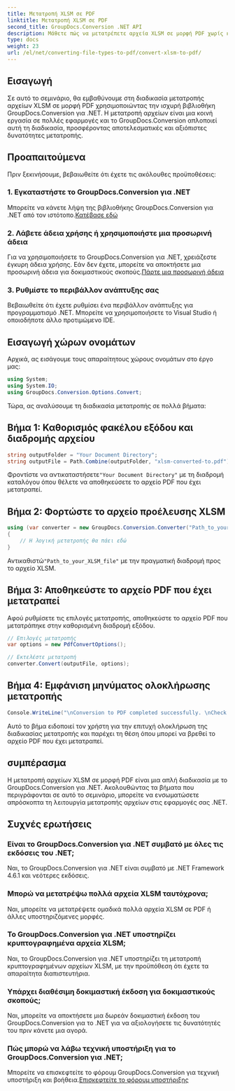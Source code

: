 ```yaml
---
title: Μετατροπή XLSM σε PDF
linktitle: Μετατροπή XLSM σε PDF
second_title: GroupDocs.Conversion .NET API
description: Μάθετε πώς να μετατρέπετε αρχεία XLSM σε μορφή PDF χωρίς κόπο χρησιμοποιώντας το GroupDocs.Conversion για .NET. Περιλαμβάνεται οδηγός βήμα προς βήμα.
type: docs
weight: 23
url: /el/net/converting-file-types-to-pdf/convert-xlsm-to-pdf/
---
```

## Εισαγωγή
Σε αυτό το σεμινάριο, θα εμβαθύνουμε στη διαδικασία μετατροπής αρχείων XLSM σε μορφή PDF χρησιμοποιώντας την ισχυρή βιβλιοθήκη GroupDocs.Conversion για .NET. Η μετατροπή αρχείων είναι μια κοινή εργασία σε πολλές εφαρμογές και το GroupDocs.Conversion απλοποιεί αυτή τη διαδικασία, προσφέροντας αποτελεσματικές και αξιόπιστες δυνατότητες μετατροπής.
## Προαπαιτούμενα
Πριν ξεκινήσουμε, βεβαιωθείτε ότι έχετε τις ακόλουθες προϋποθέσεις:
### 1. Εγκαταστήστε το GroupDocs.Conversion για .NET
Μπορείτε να κάνετε λήψη της βιβλιοθήκης GroupDocs.Conversion για .NET από τον ιστότοπο.[Κατέβασε εδώ](https://releases.groupdocs.com/conversion/net/)
### 2. Λάβετε άδεια χρήσης ή χρησιμοποιήστε μια προσωρινή άδεια
 Για να χρησιμοποιήσετε το GroupDocs.Conversion για .NET, χρειάζεστε έγκυρη άδεια χρήσης. Εάν δεν έχετε, μπορείτε να αποκτήσετε μια προσωρινή άδεια για δοκιμαστικούς σκοπούς.[Πάρτε μια προσωρινή άδεια](https://purchase.groupdocs.com/temporary-license/)
### 3. Ρυθμίστε το περιβάλλον ανάπτυξης σας
Βεβαιωθείτε ότι έχετε ρυθμίσει ένα περιβάλλον ανάπτυξης για προγραμματισμό .NET. Μπορείτε να χρησιμοποιήσετε το Visual Studio ή οποιοδήποτε άλλο προτιμώμενο IDE.

## Εισαγωγή χώρων ονομάτων
Αρχικά, ας εισάγουμε τους απαραίτητους χώρους ονομάτων στο έργο μας:
```csharp
using System;
using System.IO;
using GroupDocs.Conversion.Options.Convert;
```

Τώρα, ας αναλύσουμε τη διαδικασία μετατροπής σε πολλά βήματα:
## Βήμα 1: Καθορισμός φακέλου εξόδου και διαδρομής αρχείου
```csharp
string outputFolder = "Your Document Directory";
string outputFile = Path.Combine(outputFolder, "xlsm-converted-to.pdf");
```
 Φροντίστε να αντικαταστήσετε`"Your Document Directory"` με τη διαδρομή καταλόγου όπου θέλετε να αποθηκεύσετε το αρχείο PDF που έχει μετατραπεί.
## Βήμα 2: Φορτώστε το αρχείο προέλευσης XLSM
```csharp
using (var converter = new GroupDocs.Conversion.Converter("Path_to_your_XLSM_file"))
{
	// Η λογική μετατροπής θα πάει εδώ
}
```
 Αντικαθιστώ`"Path_to_your_XLSM_file"` με την πραγματική διαδρομή προς το αρχείο XLSM.
## Βήμα 3: Αποθηκεύστε το αρχείο PDF που έχει μετατραπεί
Αφού ρυθμίσετε τις επιλογές μετατροπής, αποθηκεύστε το αρχείο PDF που μετατράπηκε στην καθορισμένη διαδρομή εξόδου.
```csharp
// Επιλογές μετατροπής
var options = new PdfConvertOptions();

// Εκτελέστε μετατροπή
converter.Convert(outputFile, options);
```
## Βήμα 4: Εμφάνιση μηνύματος ολοκλήρωσης μετατροπής
```csharp
Console.WriteLine("\nConversion to PDF completed successfully. \nCheck output in {0}", outputFolder);
```
Αυτό το βήμα ειδοποιεί τον χρήστη για την επιτυχή ολοκλήρωση της διαδικασίας μετατροπής και παρέχει τη θέση όπου μπορεί να βρεθεί το αρχείο PDF που έχει μετατραπεί.

## συμπέρασμα
Η μετατροπή αρχείων XLSM σε μορφή PDF είναι μια απλή διαδικασία με το GroupDocs.Conversion για .NET. Ακολουθώντας τα βήματα που περιγράφονται σε αυτό το σεμινάριο, μπορείτε να ενσωματώσετε απρόσκοπτα τη λειτουργία μετατροπής αρχείων στις εφαρμογές σας .NET.
## Συχνές ερωτήσεις
### Είναι το GroupDocs.Conversion για .NET συμβατό με όλες τις εκδόσεις του .NET;
Ναι, το GroupDocs.Conversion για .NET είναι συμβατό με .NET Framework 4.6.1 και νεότερες εκδόσεις.
### Μπορώ να μετατρέψω πολλά αρχεία XLSM ταυτόχρονα;
Ναι, μπορείτε να μετατρέψετε ομαδικά πολλά αρχεία XLSM σε PDF ή άλλες υποστηριζόμενες μορφές.
### Το GroupDocs.Conversion για .NET υποστηρίζει κρυπτογραφημένα αρχεία XLSM;
Ναι, το GroupDocs.Conversion για .NET υποστηρίζει τη μετατροπή κρυπτογραφημένων αρχείων XLSM, με την προϋπόθεση ότι έχετε τα απαραίτητα διαπιστευτήρια.
### Υπάρχει διαθέσιμη δοκιμαστική έκδοση για δοκιμαστικούς σκοπούς;
Ναι, μπορείτε να αποκτήσετε μια δωρεάν δοκιμαστική έκδοση του GroupDocs.Conversion για το .NET για να αξιολογήσετε τις δυνατότητές του πριν κάνετε μια αγορά.
### Πώς μπορώ να λάβω τεχνική υποστήριξη για το GroupDocs.Conversion για .NET;
 Μπορείτε να επισκεφτείτε το φόρουμ GroupDocs.Conversion για τεχνική υποστήριξη και βοήθεια.[Επισκεφτείτε το φόρουμ υποστήριξης](https://forum.groupdocs.com/c/conversion/11)